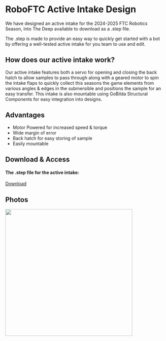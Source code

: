 # RoboFTC Active Intake Design

We have designed an active intake for the 2024-2025 FTC Robotics Season, Into The Deep available to download as a .step file.

The .step is made to provide an easy way to quickly get started with a bot by offering a well-tested active intake for you team to use and edit.

## How does our active intake work?

Our active intake features both a servo for opening and closing the back hatch to allow samples to pass through along with a geared motor to spin the intake flaps to quickly collect this seasons the game elements from various angles & edges in the submersible and positions the sample for an easy transfer. This intake is also mountable using GoBilda Structural Components for easy integration into designs.

## Advantages
- Motor Powered for increased speed & torque
- Wide margin of error
- Back hatch for easy storing of sample
- Easily mountable

## Download & Access

#### The .step file for the active intake:

<a href="../downloads/itdai.step" download>Download</a>

## Photos
<style>img{border: 4px #1b1b1f;}</style>
<img height="400" src="/images/itdai.png" width="400"/>
